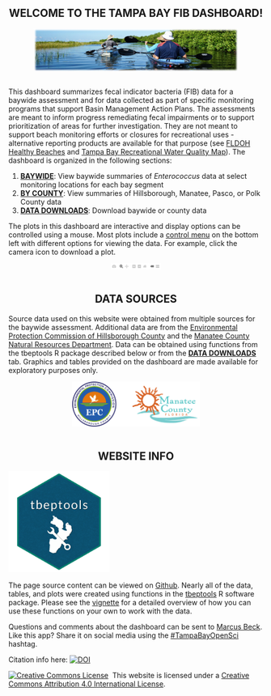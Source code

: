 <div class = 'row'>
<div class = 'col-md-2'></div>
<div class = 'col-md-8'>

<h2 style = 'text-align: center;'>WELCOME TO THE TAMPA BAY FIB DASHBOARD!</h2>
            
<img src='bannerimage.png' style='width: 80%; display: block; margin: 0 auto;'>  
<br>
            
This dashboard summarizes fecal indicator bacteria (FIB) data for a baywide assessment and for data collected as part of specific monitoring programs that support Basin Management Action Plans.  The assessments are meant to inform progress remediating fecal impairments or to support prioritization of areas for further investigation. They are not meant to support beach monitoring efforts or closures for recreational uses - alternative reporting products are available for that purpose (see <a href='https://www.floridahealth.gov/environmental-health/beach-water-quality/county-detail.html?County=Pinellas&Zip=33701-3109' target = '_blank'>FLDOH Healthy Beaches</a> and <a href='https://tampabay.wateratlas.usf.edu/maps/recreational-water-quality-map/' target='_blank'>Tampa Bay Recreational Water Quality Map</a>). The dashboard is organized in the following sections:
            
1) [__BAYWIDE__](#baywide): View baywide summaries of *Enterococcus* data at select monitoring locations for each bay segment
1) [__BY COUNTY__](#hillsborough-county): View summaries of Hillsborough, Manatee, Pasco, or Polk County data
1) [__DATA DOWNLOADS__](#data-downloads): Download baywide or county data
                    
The plots in this dashboard are interactive and display options can be controlled using a mouse. Most plots include a <a href='https://help.plot.ly/zoom-pan-hover-controls/' target='_blank'>control menu</a> on the bottom left with different options for viewing the data.  For example, click the camera icon to download a plot.
                    
<img src='plotcontrols.PNG' style='width: 20%; display: block; margin: 0 auto;'>   
<br>

<h2 style = 'text-align: center;'>DATA SOURCES</h2>
                      
Source data used on this website were obtained from multiple sources for the baywide assessment.  Additional data are from the <a href='https://www.epchc.org/' target='_blank'>Environmental Protection Commission of Hillsborough County</a> and the <a href='https://www.mymanatee.org/departments/natural_resources' target='_blank'>Manatee County Natural Resources Department</a>. Data can be obtained using functions from the tbeptools R package described below or from the [__DATA DOWNLOADS__](#data-downloads) tab. Graphics and tables provided on the dashboard are made available for exploratory purposes only.  

<img src='logos.png' style='width: 50%; display: block; margin: 0 auto;'>   
<br>
                    
<h2 style = 'text-align: center;'>WEBSITE INFO</h2>
                      
<a href='https://tbep-tech.github.io/tbeptools/articles/fib.html' target='_blank' rel='noopener noreferrer'><img class='wp-image-14010 alignnone ' src='tbeptoolshex.png' alt='' width='200' height='200' /></a>
                      
The page source content can be viewed on <a href='https://github.com/tbep-tech/fib-dash' target='_blank'>Github</a>. Nearly all of the data, tables, and plots were created using functions in the <a href='https://tbep-tech.github.io/tbeptools' target='_blank'>tbeptools</a> R software package.  Please see the <a href='https://tbep-tech.github.io/tbeptools/articles/fib.html' target='_blank'>vignette</a> for a detailed overview of how you can use these functions on your own to work with the data. 
                    
Questions and comments about the dashboard can be sent to [Marcus Beck](mailto:mbeck@tbep.org). Like this app? Share it on social media using the <a href='https://twitter.com/hashtag/TampaBayOpenSci?src=hashtag_click' target='_blank'>#TampaBayOpenSci</a> hashtag.  
                      
Citation info here: <a href='https://doi.org/10.5281/zenodo.13881473' target='_blank'><img src='https://zenodo.org/badge/841089887.svg' alt='DOI'></a>
                      
<a rel='license' href='http://creativecommons.org/licenses/by/4.0/' target='_blank'><img alt='Creative Commons License' style='border-width:0' src='https://i.creativecommons.org/l/by/4.0/88x31.png' /></a>&nbsp;&nbsp;This website is licensed under a <a rel='license' href='http://creativecommons.org/licenses/by/4.0/' target='_blank'>Creative Commons Attribution 4.0 International License</a>.

</div>
<div class = 'col-md-2'></div>
</div>